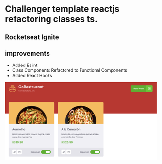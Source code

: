 # Challenger template reactjs refactoring classes ts.

## Rocketseat Ignite

## improvements

- Added Eslint
- Class Components Refactored to Functional Components
- Added React Hooks

<img src="./doc/print.png" width="500">
